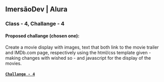 ## ImersãoDev | Alura

### Class - 4, Challange - 4

#### Proposed challange (chosen one):

Create a movie display with images, text that both link to the movie trailer and IMDb.com page, respectively using the html/css template given - making changes with wished so - and javascript for the display of the movies.

#### [`Challange - 4`](https://codepen.io/lifrey/full/GRrqoEO "Challange#4 of ImersaoDev|Alura made in codepen.io online code editor")